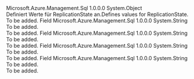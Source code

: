 <Type Name="ReplicationState" FullName="Microsoft.Azure.Management.Sql.Models.ReplicationState">
  <TypeSignature Language="C#" Value="public static class ReplicationState" />
  <TypeSignature Language="ILAsm" Value=".class public auto ansi abstract sealed beforefieldinit ReplicationState extends System.Object" />
  <TypeSignature Language="DocId" Value="T:Microsoft.Azure.Management.Sql.Models.ReplicationState" />
  <TypeSignature Language="VB.NET" Value="Public Class ReplicationState" />
  <TypeSignature Language="F#" Value="type ReplicationState = class" />
  <AssemblyInfo>
    <AssemblyName>Microsoft.Azure.Management.Sql</AssemblyName>
    <AssemblyVersion>1.0.0.0</AssemblyVersion>
  </AssemblyInfo>
  <Base>
    <BaseTypeName>System.Object</BaseTypeName>
  </Base>
  <Interfaces />
  <Docs>
    <summary>
            <span data-ttu-id="81fd3-101">Definiert Werte für ReplicationState an.</span><span class="sxs-lookup"><span data-stu-id="81fd3-101">Defines values for ReplicationState.</span></span>
            </summary>
    <remarks>To be added.</remarks>
  </Docs>
  <Members>
    <Member MemberName="CATCHUP">
      <MemberSignature Language="C#" Value="public const string CATCHUP;" />
      <MemberSignature Language="ILAsm" Value=".field public static literal string CATCHUP" />
      <MemberSignature Language="DocId" Value="F:Microsoft.Azure.Management.Sql.Models.ReplicationState.CATCHUP" />
      <MemberSignature Language="VB.NET" Value="Public Const CATCHUP As String " />
      <MemberSignature Language="F#" Value="val mutable CATCHUP : string" Usage="Microsoft.Azure.Management.Sql.Models.ReplicationState.CATCHUP" />
      <MemberType>Field</MemberType>
      <AssemblyInfo>
        <AssemblyName>Microsoft.Azure.Management.Sql</AssemblyName>
        <AssemblyVersion>1.0.0.0</AssemblyVersion>
      </AssemblyInfo>
      <ReturnValue>
        <ReturnType>System.String</ReturnType>
      </ReturnValue>
      <Docs>
        <summary>To be added.</summary>
        <remarks>To be added.</remarks>
      </Docs>
    </Member>
    <Member MemberName="PENDING">
      <MemberSignature Language="C#" Value="public const string PENDING;" />
      <MemberSignature Language="ILAsm" Value=".field public static literal string PENDING" />
      <MemberSignature Language="DocId" Value="F:Microsoft.Azure.Management.Sql.Models.ReplicationState.PENDING" />
      <MemberSignature Language="VB.NET" Value="Public Const PENDING As String " />
      <MemberSignature Language="F#" Value="val mutable PENDING : string" Usage="Microsoft.Azure.Management.Sql.Models.ReplicationState.PENDING" />
      <MemberType>Field</MemberType>
      <AssemblyInfo>
        <AssemblyName>Microsoft.Azure.Management.Sql</AssemblyName>
        <AssemblyVersion>1.0.0.0</AssemblyVersion>
      </AssemblyInfo>
      <ReturnValue>
        <ReturnType>System.String</ReturnType>
      </ReturnValue>
      <Docs>
        <summary>To be added.</summary>
        <remarks>To be added.</remarks>
      </Docs>
    </Member>
    <Member MemberName="SEEDING">
      <MemberSignature Language="C#" Value="public const string SEEDING;" />
      <MemberSignature Language="ILAsm" Value=".field public static literal string SEEDING" />
      <MemberSignature Language="DocId" Value="F:Microsoft.Azure.Management.Sql.Models.ReplicationState.SEEDING" />
      <MemberSignature Language="VB.NET" Value="Public Const SEEDING As String " />
      <MemberSignature Language="F#" Value="val mutable SEEDING : string" Usage="Microsoft.Azure.Management.Sql.Models.ReplicationState.SEEDING" />
      <MemberType>Field</MemberType>
      <AssemblyInfo>
        <AssemblyName>Microsoft.Azure.Management.Sql</AssemblyName>
        <AssemblyVersion>1.0.0.0</AssemblyVersion>
      </AssemblyInfo>
      <ReturnValue>
        <ReturnType>System.String</ReturnType>
      </ReturnValue>
      <Docs>
        <summary>To be added.</summary>
        <remarks>To be added.</remarks>
      </Docs>
    </Member>
    <Member MemberName="SUSPENDED">
      <MemberSignature Language="C#" Value="public const string SUSPENDED;" />
      <MemberSignature Language="ILAsm" Value=".field public static literal string SUSPENDED" />
      <MemberSignature Language="DocId" Value="F:Microsoft.Azure.Management.Sql.Models.ReplicationState.SUSPENDED" />
      <MemberSignature Language="VB.NET" Value="Public Const SUSPENDED As String " />
      <MemberSignature Language="F#" Value="val mutable SUSPENDED : string" Usage="Microsoft.Azure.Management.Sql.Models.ReplicationState.SUSPENDED" />
      <MemberType>Field</MemberType>
      <AssemblyInfo>
        <AssemblyName>Microsoft.Azure.Management.Sql</AssemblyName>
        <AssemblyVersion>1.0.0.0</AssemblyVersion>
      </AssemblyInfo>
      <ReturnValue>
        <ReturnType>System.String</ReturnType>
      </ReturnValue>
      <Docs>
        <summary>To be added.</summary>
        <remarks>To be added.</remarks>
      </Docs>
    </Member>
  </Members>
</Type>
